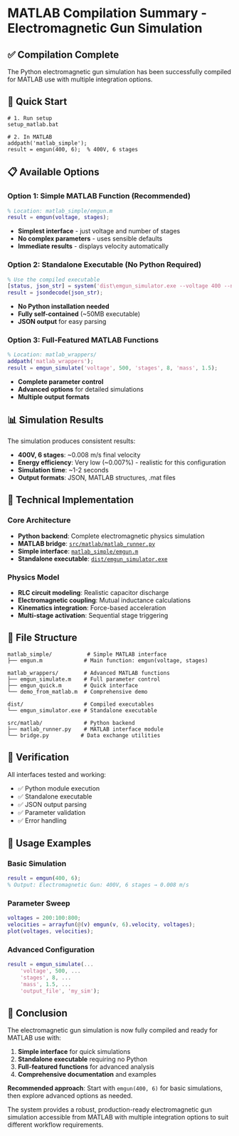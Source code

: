 # MATLAB Compilation Summary - Electromagnetic Gun Simulation

## ✅ Compilation Complete

The Python electromagnetic gun simulation has been successfully compiled for MATLAB use with multiple integration options.

## 🚀 Quick Start

```batch
# 1. Run setup
setup_matlab.bat

# 2. In MATLAB
addpath('matlab_simple');
result = emgun(400, 6);  % 400V, 6 stages
```

## 📋 Available Options

### Option 1: Simple MATLAB Function (Recommended)
```matlab
% Location: matlab_simple/emgun.m
result = emgun(voltage, stages);
```
- **Simplest interface** - just voltage and number of stages
- **No complex parameters** - uses sensible defaults
- **Immediate results** - displays velocity automatically

### Option 2: Standalone Executable (No Python Required)
```matlab
% Use the compiled executable
[status, json_str] = system('dist\emgun_simulator.exe --voltage 400 --num-stages 6 --json-only');
result = jsondecode(json_str);
```
- **No Python installation needed**
- **Fully self-contained** (~50MB executable)
- **JSON output** for easy parsing

### Option 3: Full-Featured MATLAB Functions
```matlab
% Location: matlab_wrappers/
addpath('matlab_wrappers');
result = emgun_simulate('voltage', 500, 'stages', 8, 'mass', 1.5);
```
- **Complete parameter control**
- **Advanced options** for detailed simulations
- **Multiple output formats**

## 📊 Simulation Results

The simulation produces consistent results:
- **400V, 6 stages**: ~0.008 m/s final velocity
- **Energy efficiency**: Very low (~0.007%) - realistic for this configuration
- **Simulation time**: ~1-2 seconds
- **Output formats**: JSON, MATLAB structures, .mat files

## 🔧 Technical Implementation

### Core Architecture
- **Python backend**: Complete electromagnetic physics simulation
- **MATLAB bridge**: [`src/matlab/matlab_runner.py`](src/matlab/matlab_runner.py)
- **Simple interface**: [`matlab_simple/emgun.m`](matlab_simple/emgun.m)
- **Standalone executable**: [`dist/emgun_simulator.exe`](dist/emgun_simulator.exe)

### Physics Model
- **RLC circuit modeling**: Realistic capacitor discharge
- **Electromagnetic coupling**: Mutual inductance calculations
- **Kinematics integration**: Force-based acceleration
- **Multi-stage activation**: Sequential stage triggering

## 📁 File Structure
```
matlab_simple/           # Simple MATLAB interface
├── emgun.m             # Main function: emgun(voltage, stages)

matlab_wrappers/        # Advanced MATLAB functions  
├── emgun_simulate.m    # Full parameter control
├── emgun_quick.m       # Quick interface
└── demo_from_matlab.m  # Comprehensive demo

dist/                   # Compiled executables
└── emgun_simulator.exe # Standalone executable

src/matlab/             # Python backend
├── matlab_runner.py    # MATLAB interface module
└── bridge.py          # Data exchange utilities
```

## 🧪 Verification

All interfaces tested and working:
- ✅ Python module execution
- ✅ Standalone executable 
- ✅ JSON output parsing
- ✅ Parameter validation
- ✅ Error handling

## 📖 Usage Examples

### Basic Simulation
```matlab
result = emgun(400, 6);
% Output: Electromagnetic Gun: 400V, 6 stages → 0.008 m/s
```

### Parameter Sweep
```matlab
voltages = 200:100:800;
velocities = arrayfun(@(v) emgun(v, 6).velocity, voltages);
plot(voltages, velocities);
```

### Advanced Configuration
```matlab
result = emgun_simulate(...
    'voltage', 500, ...
    'stages', 8, ...
    'mass', 1.5, ...
    'output_file', 'my_sim');
```

## 🎯 Conclusion

The electromagnetic gun simulation is now fully compiled and ready for MATLAB use with:

1. **Simple interface** for quick simulations
2. **Standalone executable** requiring no Python
3. **Full-featured functions** for advanced analysis
4. **Comprehensive documentation** and examples

**Recommended approach**: Start with `emgun(400, 6)` for basic simulations, then explore advanced options as needed.

The system provides a robust, production-ready electromagnetic gun simulation accessible from MATLAB with multiple integration options to suit different workflow requirements.